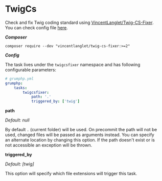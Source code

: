 #  TwigCs

Check and fix Twig coding standard using [VincentLanglet/Twig-CS-Fixer](https://github.com/VincentLanglet/Twig-CS-Fixer).
You can check config file [here](https://github.com/VincentLanglet/Twig-CS-Fixer/blob/main/docs/configuration.md).

***Composer***

```
composer require --dev "vincentlanglet/twig-cs-fixer:>=2"
```

***Config***

The task lives under the `twigcsfixer` namespace and has following configurable parameters:

```yaml
# grumphp.yml
grumphp:
    tasks:
        twigcsfixer:
            path: '.'
            triggered_by: ['twig']
```

**path**

*Default: null*

By default `.` (current folder) will be used.
On precommit the path will not be used, changed files will be passed as arguments instead.
You can specify an alternate location by changing this option. If the path doesn't exist or is not accessible an exception will be thrown.

**triggered_by**

*Default: [twig]*

This option will specify which file extensions will trigger this task.
